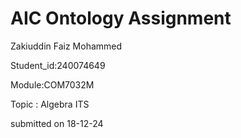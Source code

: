 # AIC Ontology Assignment
Zakiuddin Faiz Mohammed

Student_id:240074649

Module:COM7032M

Topic : Algebra ITS

submitted on  18-12-24
